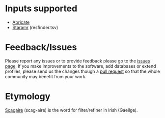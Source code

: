 # Inputs supported
* [Abricate](https://github.com/tseemann/abricate)
* [Staramr](https://github.com/phac-nml/staramr) (resfinder.tsv)



# Feedback/Issues
Please report any issues or to provide feedback please go to the [issues page](https://github.com/quadram-institute-bioscience/scagaire/issues). If you make improvements to the software, add databases or extend profiles, please send us the changes though a [pull request](https://github.com/quadram-institute-bioscience/scagaire/pulls) so that the whole community may benefit from your work.

# Etymology
[Scagaire](https://www.teanglann.ie/en/eid/Scagaire) (scag-aire) is the word for filter/refiner in Irish (Gaeilge). 

